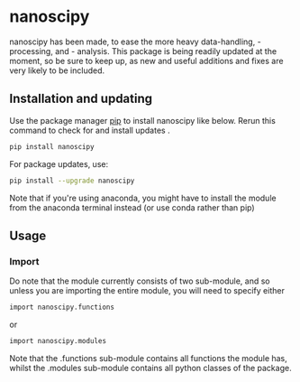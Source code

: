 # nanoscipy

nanoscipy has been made, to ease the more heavy data-handling, -processing, and - analysis. 
This package is being readily updated at the moment, so be sure to keep up, as new and useful additions and fixes are very likely to be included.

## Installation and updating
Use the package manager [pip](https://pip.pypa.io/en/stable/) to install nanoscipy like below. 
Rerun this command to check for and install  updates .
```bash
pip install nanoscipy
```
For package updates, use:
```bash
pip install --upgrade nanoscipy
```
Note that if you're using anaconda, you might have to install the module from the anaconda terminal instead (or use conda rather than pip)
## Usage
### Import
Do note that the module currently consists of two sub-module, and so unless you are importing the entire module, you will need to specify either
```bash
import nanoscipy.functions
```
or
```bash
import nanoscipy.modules
```
Note that the .functions sub-module contains all functions the module has, whilst the .modules sub-module contains all python classes of the package.


